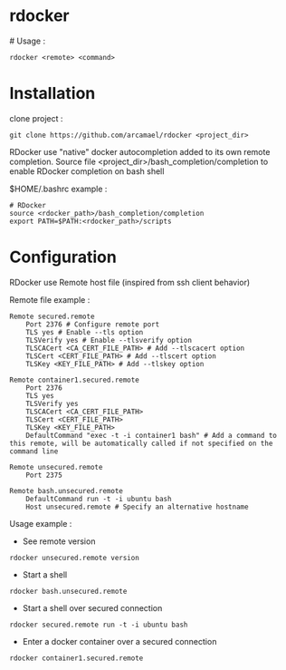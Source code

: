 rdocker
=======

# Usage : 
```
rdocker <remote> <command>
```

# Installation

clone project : 
```
git clone https://github.com/arcamael/rdocker <project_dir>
```

RDocker use "native" docker autocompletion added to its own remote completion. Source file <project_dir>/bash_completion/completion to enable RDocker completion on bash shell

$HOME/.bashrc example : 

```
# RDocker
source <rdocker_path>/bash_completion/completion
export PATH=$PATH:<rdocker_path>/scripts
```

# Configuration

RDocker use Remote host file (inspired from ssh client behavior)

Remote file example : 

```
Remote secured.remote
	Port 2376 # Configure remote port
	TLS yes # Enable --tls option
	TLSVerify yes # Enable --tlsverify option
	TLSCACert <CA_CERT_FILE_PATH> # Add --tlscacert option
	TLSCert <CERT_FILE_PATH> # Add --tlscert option
	TLSKey <KEY_FILE_PATH> # Add --tlskey option
	
Remote container1.secured.remote
	Port 2376
	TLS yes
	TLSVerify yes
	TLSCACert <CA_CERT_FILE_PATH>
	TLSCert <CERT_FILE_PATH>
	TLSKey <KEY_FILE_PATH>
	DefaultCommand "exec -t -i container1 bash" # Add a command to this remote, will be automatically called if not specified on the command line

Remote unsecured.remote
	Port 2375

Remote bash.unsecured.remote
	DefaultCommand run -t -i ubuntu bash
	Host unsecured.remote # Specify an alternative hostname
```

Usage example : 
* See remote version
```
rdocker unsecured.remote version
```
* Start a shell
```
rdocker bash.unsecured.remote
```
* Start a shell over secured connection
```
rdocker secured.remote run -t -i ubuntu bash
```
* Enter a docker container over a secured connection
```
rdocker container1.secured.remote
```
